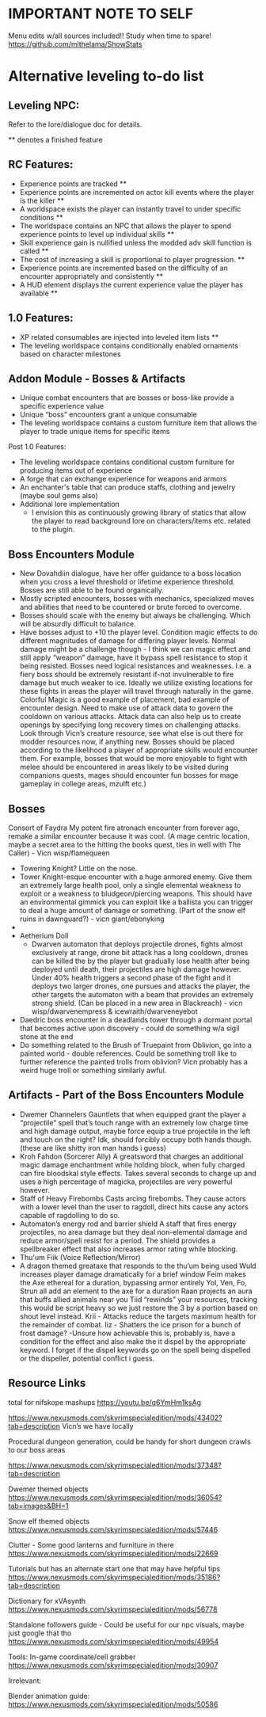 # IMPORTANT NOTE TO SELF
Menu edits w/all sources included!! Study when time to spare!
https://github.com/mlthelama/ShowStats


# Alternative leveling to-do list

## Leveling NPC:

Refer to the lore/dialogue doc for details.

** denotes a finished feature

## RC Features:

- Experience points are tracked **
- Experience points are incremented on actor kill events where the player is the killer **
- A worldspace exists the player can instantly travel to under specific conditions **
- The worldspace contains an NPC that allows the player to spend experience points to level up individual skills **
- Skill experience gain is nullified unless the modded adv skill function is called **
- The cost of increasing a skill is proportional to player progression. **
- Experience points are incremented based on the difficulty of an encounter appropriately and consistently **
- A HUD element displays the current experience value the player has available **

## 1.0 Features:

- XP related consumables are injected into leveled item lists **
- The leveling worldspace contains conditionally enabled ornaments based on character milestones

## Addon Module - Bosses & Artifacts

- Unique combat encounters that are bosses or boss-like provide a specific experience value 
- Unique “boss” encounters grant a unique consumable
- The leveling worldspace contains a custom furniture item that allows the player to trade unique items for specific items

Post 1.0 Features:
	
- The leveling worldspace contains conditional custom furniture for producing items out of experience
- A forge that can exchange experience for weapons and armors
- An enchanter's table that can produce staffs, clothing and jewelry (maybe soul gems also)
- Additional lore implementation
	- I envision this as continuously growing library of statics that allow the player to read background lore on characters/items etc. related to the plugin.



## Boss Encounters Module

- New Dovahdiin dialogue, have her offer guidance to a boss location when you cross a level threshold or lifetime experience threshold. Bosses are still able to be found organically.
- Mostly scripted encounters, bosses with mechanics, specialized moves and abilities that need to be countered or brute forced to overcome.
- Bosses should scale with the enemy but always be challenging. Which will be absurdly difficult to balance.
- Have bosses adjust to +10 the player level. Condition magic effects to do different magnitudes of damage for differing player levels. Normal damage might be a challenge though 	- I think we can magic effect and still apply “weapon” damage, have it bypass spell resistance to stop it being resisted.
Bosses need logical resistances and weaknesses. I.e. a fiery boss should be extremely resistant if-not invulnerable to fire damage but much weaker to ice.
Ideally we utilize existing locations for these fights in areas the player will travel through naturally in the game. Colorful Magic is a good example of placement, bad example of encounter design.
Need to make use of attack data to govern the cooldown on various attacks.
Attack data can also help us to create openings by specifying long recovery times on challenging attacks.
Look through Vicn’s creature resource, see what else is out there for modder resources now, if anything new.
Bosses should be placed according to the likelihood a player of appropriate skills would encounter them. For example, bosses that would be more enjoyable to fight with melee should be encountered in areas likely to be visited during companions quests, mages should encounter fun bosses for mage gameplay in college areas, mzulft etc.)



## Bosses
Consort of Faydra
My potent fire atronach encounter from forever ago, remake a similar encounter because it was cool. (A mage centric location, maybe a secret area to the hitting the books quest, ties in well with The Caller) - Vicn wisp/flamequeen

- Towering Knight? Little on the nose.
-	 Tower Knight-esque encounter with a huge armored enemy. Give them an extremely large health pool, only a single elemental weakness to exploit or a weakness to 		bludgeon/piercing weapons. This should have an environmental gimmick you can exploit like a ballista you can trigger to deal a huge amount of damage or something. (Part 	of the snow elf ruins in dawnguard?) - vicn giant/ebonyking
-	 
- Aetherium Doll
	- Dwarven automaton that deploys projectile drones, fights almost exclusively at range, drone bit attack has a long cooldown, drones can be killed the by the player but 	gradually lose health after being deployed until death, their projectiles are high damage however. Under 40% health triggers a second phase of the fight and it deploys two larger drones, one pursues and attacks the player, the other targets the automaton with a beam that provides an extremely strong shield. (Can be placed in a new area 	in Blackreach) - vicn wisp/dwarvenempress & icewraith/dwarveneyebot
- Daedric boss encounter in a deadlands tower through a dormant portal that becomes active upon discovery - could do something w/a sigil stone at the end
- Do something related to the Brush of Truepaint from Oblivion, go into a painted world - double references. Could be something troll like to further reference the painted trolls from oblivion? Vicn probably has a weird huge troll or something similarly awful.



## Artifacts - Part of the Boss Encounters Module

- Dwemer Channelers
Gauntlets that when equipped grant the player a “projectile” spell that’s touch range with an extremely low charge time and high damage output, maybe force equip a true projectile in the left and touch on the right? Idk, should forcibly occupy both hands though. (these are like shitty iron man hands i guess)
- Kroh Fahdon (Sorcerer Ally) 
A greatsword that charges an additional magic damage enchantment while holding block, when fully charged can fire bloodskal style effects. Takes several seconds to charge up and uses a high percentage of magicka, projectiles are very powerful however.
- Staff of Heavy Firebombs
Casts arcing firebombs. They cause actors with a lower level than the user to ragdoll, direct hits cause any actors capable of ragdolling to do so.
- Automaton’s energy rod and barrier shield 
A staff that fires energy projectiles, no area damage but they deal non-elemental damage and reduce armor/spell resist for a period. The shield provides a spellbreaker effect that also increases armor rating while blocking.
- Thu'um Fiik (Voice Reflection/Mirror)
- A dragon themed greataxe that responds to the thu’um being used
Wuld increases player damage dramatically for a brief window
Feim makes the Axe ethereal for a duration, bypassing armor entirely
Yol, Ven, Fo, Strun all add an element to the axe for a duration
Raan projects an aura that buffs allied animals near you
Tiid “rewinds” your resources, tracking this would be script heavy so we just restore the 3 by a portion based on shout level instead.
Krii - Attacks reduce the targets maximum health for the remainder of combat.
Iiz - Shatters the ice prison for a bunch of frost damage? -Unsure how achievable this is, probably is, have a condition for the effect and also make the it dispel by the appropriate keyword. I forget if the dispel keywords go on the spell being dispelled or the dispeller, potential conflict i guess.




## Resource Links

total for nifskope mashups
https://youtu.be/q6YmHm1ksAg

https://www.nexusmods.com/skyrimspecialedition/mods/43402?tab=description
Vicn’s we have locally

Procedural dungeon generation, could be handy for short dungeon crawls to our boss areas

https://www.nexusmods.com/skyrimspecialedition/mods/37348?tab=description

Dwemer themed objects
https://www.nexusmods.com/skyrimspecialedition/mods/36054?tab=images&BH=1 

Snow elf themed objects
https://www.nexusmods.com/skyrimspecialedition/mods/57446 

Clutter - Some good lanterns and furniture in there
https://www.nexusmods.com/skyrimspecialedition/mods/22669 

Tutorials but has an alternate start one that may have helpful tips
https://www.nexusmods.com/skyrimspecialedition/mods/35186?tab=description 

Dictionary for xVAsynth
https://www.nexusmods.com/skyrimspecialedition/mods/56778 

Standalone followers guide - Could be useful for our npc visuals, maybe just google that tho
https://www.nexusmods.com/skyrimspecialedition/mods/49954 

Tools:
In-game coordinate/cell grabber
https://www.nexusmods.com/skyrimspecialedition/mods/30907 


Irrelevant:

Blender animation guide:
https://www.nexusmods.com/skyrimspecialedition/mods/50586 
